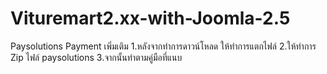 # Vituremart2.xx-with-Joomla-2.5
Paysolutions Payment
เพิ่มเติม
1.หลังจากทำการดาวน์โหลด ให้ทำการแตกไฟล์
2.ให้ทำการ Zip ไฟล์ paysolutions
3.จากนั้นทำตามคู่มือที่แนบ
